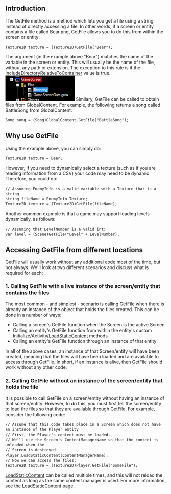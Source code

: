 ## Introduction

The GetFile method is a method which lets you get a file using a string instead of directly accessing a file. In other words, if a screen or entity contains a file called Bear.png, GetFile allows you to do this from within the screen or entity:

    Texture2D texture = (Texture2D)GetFile("Bear");

The argument (in the example above "Bear") matches the name of the variable in the screen or entity. This will usually be the name of the file, without any path or extension. The exception to this rule is if the [IncludeDirectoryRelativeToContainer](/frb/docs/index.php?title=Glue:Reference:Files:IncludeDirectoryRelativeToContainer "Glue:Reference:Files:IncludeDirectoryRelativeToContainer") value is true. ![](/media/2017-05-img_591898eae0479.png) Similary, GetFile can be called to obtain files from GlobalContent. For example, the following returns a song called BattleSong from GlobalContent:

``` lang:c#
Song song = (Song)GlobalContent.GetFile("BattleSong");
```

## Why use GetFile

Using the example above, you can simply do:

    Texture2D texture = Bear;

However, if you need to dynamically select a texture (such as if you are reading information from a CSV) your code may need to be dynamic. Therefore, you could do:

    // Assuming EnemyInfo is a valid variable with a Texture that is a string 
    string fileName = EnemyInfo.Texture;
    Texture2D texture = (Texture2D)GetFile(fileName);

Another common example is that a game may support loading levels dynamically, as follows:

    // Assuming that LevelNumber is a valid int:
    var level = (Scene)GetFile("Level" + LevelNumber);

## Accessing GetFile from different locations

GetFile will usually work without any additional code most of the time, but not always. We'll look at two different scenarios and discuss what is required for each:

### 1. Calling GetFile with a live instance of the screen/entity that contains the files

The most common - and simplest - scenario is calling GetFile when there is already an instance of the object that holds the files created. This can be done in a number of ways:

-   Calling a screen's GetFile function when the Screen is the active Screen
-   Calling an entity's GetFile function from within the entity's custom Initialize/Activity/[LoadStaticContent](/frb/docs/index.php?title=Glue:Reference:Screens:LoadStaticContent "Glue:Reference:Screens:LoadStaticContent") methods
-   Calling an entity's GetFile function through an instance of that entity

In all of the above cases, an instance of that Screen/entity will have been created, meaning that the files will have been loaded and are available to access through GetFile. In short, if an instance is alive, then GetFile should work without any other code.

### 2. Calling GetFile without an instance of the screen/entity that holds the file

It is possible to call GetFile on a screen/entity without having an instance of that screen/entity. However, to do this, you must first tell the screen/entity to load the files so that they are available through GetFile. For example, consider the following code:

    // Assume that this code takes place in a Screen which does not have an instance of the Player entity
    // First, the Player's content must be loaded.
    // We'll use the Screen's ContentManagerName so that the content is unloaded when the
    // Screen is destroyed.
    Player.LoadStaticContent(ContentManagerName);
    // Now we can access the files:
    Texture2D texture = (Texture2D)Player.GetFile("SomeFile");

[LoadStaticContent](/frb/docs/index.php?title=Glue:Reference:Screens:LoadStaticContent "Glue:Reference:Screens:LoadStaticContent") can be called multiple times, and this will not reload the content as long as the same content manager is used. For more information, see [the LoadStaticContent page](/frb/docs/index.php?title=Glue:Reference:Screens:LoadStaticContent "Glue:Reference:Screens:LoadStaticContent").
